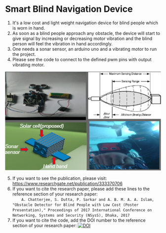 # Smart Blind Navigation Device

  1. It's a low cost and light weight navigation device for blind people which is worn in hand.<br>
  2. As soon as a blind people approach any obstacle, the device will start to give signal by increasing or decreasing motor        vibration and the blind person will feel the vibration in hand accordingly.<br>
  3. One needs a sonar sensor, an arduino uno and a vibrating motor to run the project.<br>
  4. Please see the code to connect to the defined pwm pins with output vibrating motor.<br>
<p align="center">
  <img src="Image/Image.png", width="800">
</p>

  5. If you want to see the publication, please visit: https://www.researchgate.net/publication/333370706<br />
  6. If you want to cite the research paper, please add these lines to the reference section of your research paper:<br />
`    A. Chatterjee, S. Dutta, P. Sarkar and A. B. M. A. A. Islam, "Obstacle Detector for Blind
     People with Low Cost (Poster Presentation)," Proceedings of 2017 International
     Conference on Networking, Systems and Security (NSysS), Dhaka, 2017`<br />
  7. If you want to cite the code, add the DOI number to the reference section of your research paper: 
     [![DOI](https://zenodo.org/badge/224455529.svg)](https://zenodo.org/badge/latestdoi/224455529)

